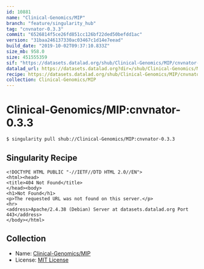 ```yaml
---
id: 10881
name: "Clinical-Genomics/MIP"
branch: "feature/singularity_hub"
tag: "cnvnator-0.3.3"
commit: "6526814f5ce26fd851cc126bf22ded50befdd1ac"
version: "31baa246137330ac03467c1d14e7eead"
build_date: "2019-10-02T09:37:10.833Z"
size_mb: 958.0
size: 451555359
sif: "https://datasets.datalad.org/shub/Clinical-Genomics/MIP/cnvnator-0.3.3/2019-10-02-6526814f-31baa246/31baa246137330ac03467c1d14e7eead.sif"
datalad_url: https://datasets.datalad.org?dir=/shub/Clinical-Genomics/MIP/cnvnator-0.3.3/2019-10-02-6526814f-31baa246/
recipe: https://datasets.datalad.org/shub/Clinical-Genomics/MIP/cnvnator-0.3.3/2019-10-02-6526814f-31baa246/Singularity
collection: Clinical-Genomics/MIP
---
```


# Clinical-Genomics/MIP:cnvnator-0.3.3

```bash
$ singularity pull shub://Clinical-Genomics/MIP:cnvnator-0.3.3
```

## Singularity Recipe

```singularity
<!DOCTYPE HTML PUBLIC "-//IETF//DTD HTML 2.0//EN">
<html><head>
<title>404 Not Found</title>
</head><body>
<h1>Not Found</h1>
<p>The requested URL was not found on this server.</p>
<hr>
<address>Apache/2.4.38 (Debian) Server at datasets.datalad.org Port 443</address>
</body></html>
```

## Collection

 - Name: [Clinical-Genomics/MIP](https://github.com/Clinical-Genomics/MIP)
 - License: [MIT License](https://api.github.com/licenses/mit)

